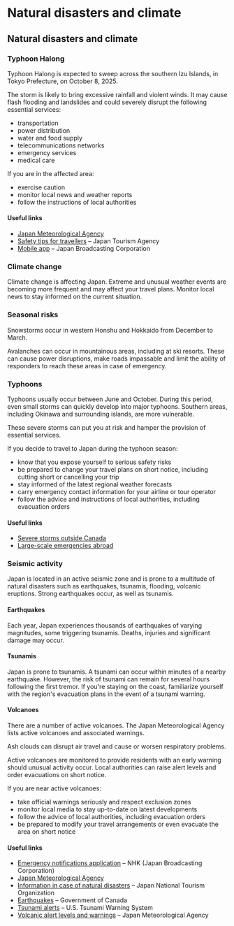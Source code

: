 # Natural disasters and climate

## Natural disasters and climate

### Typhoon Halong

Typhoon Halong is expected to sweep across the southern Izu Islands, in Tokyo Prefecture, on October 8, 2025.

The storm is likely to bring excessive rainfall and violent winds. It may cause flash flooding and landslides and could severely disrupt the following essential services:

* transportation
* power distribution
* water and food supply
* telecommunications networks
* emergency services
* medical care

If you are in the affected area:

* exercise caution
* monitor local news and weather reports
* follow the instructions of local authorities

#### Useful links

* [Japan Meteorological Agency](https://www.jma.go.jp/jma/jma-eng/jma-center/rsmc-hp-pub-eg/RSMC_HP.htm)
* [Safety tips for travellers](https://www.jnto.go.jp/safety-tips/eng/app.html) – Japan Tourism Agency
* [Mobile app](https://www3.nhk.or.jp/nhkworld/en/app/) – Japan Broadcasting Corporation

### Climate change

Climate change is affecting Japan. Extreme and unusual weather events are becoming more frequent and may affect your travel plans. Monitor local news to stay informed on the current situation.

### Seasonal risks

Snowstorms occur in western Honshu and Hokkaido from December to March.

Avalanches can occur in mountainous areas, including at ski resorts. These can cause power disruptions, make roads impassable and limit the ability of responders to reach these areas in case of emergency.

### Typhoons

Typhoons usually occur between June and October. During this period, even small storms can quickly develop into major typhoons. Southern areas, including Okinawa and surrounding islands, are more vulnerable.

These severe storms can put you at risk and hamper the provision of essential services.

If you decide to travel to Japan during the typhoon season:

* know that you expose yourself to serious safety risks
* be prepared to change your travel plans on short notice, including cutting short or cancelling your trip
* stay informed of the latest regional weather forecasts
* carry emergency contact information for your airline or tour operator
* follow the advice and instructions of local authorities, including evacuation orders

#### Useful links

* [Severe storms outside Canada](https://travel.gc.ca/travelling/health-safety/hurricanes-typhoons-cyclones-monsoons)
* [Large-scale emergencies abroad](https://travel.gc.ca/assistance/emergency-info/large-scale-emergencies-abroad)

### Seismic activity

Japan is located in an active seismic zone and is prone to a multitude of natural disasters such as earthquakes, tsunamis, flooding, volcanic eruptions. Strong earthquakes occur, as well as tsunamis.

#### Earthquakes

Each year, Japan experiences thousands of earthquakes of varying magnitudes, some triggering tsunamis. Deaths, injuries and significant damage may occur.

#### Tsunamis

Japan is prone to tsunamis. A tsunami can occur within minutes of a nearby earthquake. However, the risk of tsunami can remain for several hours following the first tremor. If you're staying on the coast, familiarize yourself with the region's evacuation plans in the event of a tsunami warning.

#### Volcanoes

There are a number of active volcanoes. The Japan Meteorological Agency lists active volcanoes and associated warnings.

Ash clouds can disrupt air travel and cause or worsen respiratory problems.

Active volcanoes are monitored to provide residents with an early warning should unusual activity occur. Local authorities can raise alert levels and order evacuations on short notice.

If you are near active volcanoes:

* take official warnings seriously and respect exclusion zones
* monitor local media to stay up-to-date on latest developments
* follow the advice of local authorities, including evacuation orders
* be prepared to modify your travel arrangements or even evacuate the area on short notice

#### Useful links

* [Emergency notifications application](https://www3.nhk.or.jp/nhkworld/en/app/) – NHK (Japan Broadcasting Corporation)
* [Japan Meteorological Agency](http://www.jma.go.jp/jma/indexe.html)
* [Information in case of natural disasters](https://www.jnto.go.jp/eng/basic-info/emergency-info/natural-disasters.html) – Japan National Tourism Organization
* [Earthquakes](https://www.getprepared.gc.ca/cnt/hzd/rthqks-en.aspx) – Government of Canada
* [Tsunami alerts](https://www.tsunami.gov/) – U.S. Tsunami Warning System
* [Volcanic alert levels and warnings](https://www.jma.go.jp/bosai/#lang=en&pattern=default) – Japan Meteorological Agency